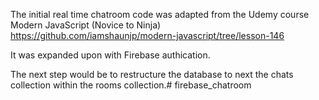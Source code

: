 The initial real time chatroom code was adapted from the Udemy course Modern JavaScript (Novice to Ninja)
https://github.com/iamshaunjp/modern-javascript/tree/lesson-146

It was expanded upon with Firebase authication.

The next step would be to restructure the database to next the chats collection within the rooms collection.# firebase_chatroom
